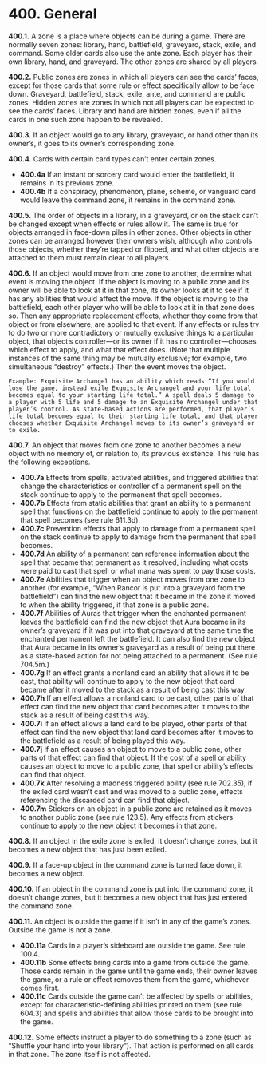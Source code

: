 # **400.** General

**400.1.** A zone is a place where objects can be during a game. There are normally seven zones: library, hand, battlefield, graveyard, stack, exile, and command. Some older cards also use the ante zone. Each player has their own library, hand, and graveyard. The other zones are shared by all players.

**400.2.** Public zones are zones in which all players can see the cards’ faces, except for those cards that some rule or effect specifically allow to be face down. Graveyard, battlefield, stack, exile, ante, and command are public zones. Hidden zones are zones in which not all players can be expected to see the cards’ faces. Library and hand are hidden zones, even if all the cards in one such zone happen to be revealed.

**400.3.** If an object would go to any library, graveyard, or hand other than its owner’s, it goes to its owner’s corresponding zone.

**400.4.** Cards with certain card types can’t enter certain zones.
+ **400.4a** If an instant or sorcery card would enter the battlefield, it remains in its previous zone.
+ **400.4b** If a conspiracy, phenomenon, plane, scheme, or vanguard card would leave the command zone, it remains in the command zone.

**400.5.** The order of objects in a library, in a graveyard, or on the stack can’t be changed except when effects or rules allow it. The same is true for objects arranged in face-down piles in other zones. Other objects in other zones can be arranged however their owners wish, although who controls those objects, whether they’re tapped or flipped, and what other objects are attached to them must remain clear to all players.

**400.6.** If an object would move from one zone to another, determine what event is moving the object. If the object is moving to a public zone and its owner will be able to look at it in that zone, its owner looks at it to see if it has any abilities that would affect the move. If the object is moving to the battlefield, each other player who will be able to look at it in that zone does so. Then any appropriate replacement effects, whether they come from that object or from elsewhere, are applied to that event. If any effects or rules try to do two or more contradictory or mutually exclusive things to a particular object, that object’s controller—or its owner if it has no controller—chooses which effect to apply, and what that effect does. (Note that multiple instances of the same thing may be mutually exclusive; for example, two simultaneous “destroy” effects.) Then the event moves the object.

    Example: Exquisite Archangel has an ability which reads “If you would lose the game, instead exile Exquisite Archangel and your life total becomes equal to your starting life total.” A spell deals 5 damage to a player with 5 life and 5 damage to an Exquisite Archangel under that player’s control. As state-based actions are performed, that player’s life total becomes equal to their starting life total, and that player chooses whether Exquisite Archangel moves to its owner’s graveyard or to exile.

**400.7.** An object that moves from one zone to another becomes a new object with no memory of, or relation to, its previous existence. This rule has the following exceptions.
+ **400.7a** Effects from spells, activated abilities, and triggered abilities that change the characteristics or controller of a permanent spell on the stack continue to apply to the permanent that spell becomes.
+ **400.7b** Effects from static abilities that grant an ability to a permanent spell that functions on the battlefield continue to apply to the permanent that spell becomes (see rule 611.3d).
+ **400.7c** Prevention effects that apply to damage from a permanent spell on the stack continue to apply to damage from the permanent that spell becomes.
+ **400.7d** An ability of a permanent can reference information about the spell that became that permanent as it resolved, including what costs were paid to cast that spell or what mana was spent to pay those costs.
+ **400.7e** Abilities that trigger when an object moves from one zone to another (for example, “When Rancor is put into a graveyard from the battlefield”) can find the new object that it became in the zone it moved to when the ability triggered, if that zone is a public zone.
+ **400.7f** Abilities of Auras that trigger when the enchanted permanent leaves the battlefield can find the new object that Aura became in its owner’s graveyard if it was put into that graveyard at the same time the enchanted permanent left the battlefield. It can also find the new object that Aura became in its owner’s graveyard as a result of being put there as a state-based action for not being attached to a permanent. (See rule 704.5m.)
+ **400.7g** If an effect grants a nonland card an ability that allows it to be cast, that ability will continue to apply to the new object that card became after it moved to the stack as a result of being cast this way.
+ **400.7h** If an effect allows a nonland card to be cast, other parts of that effect can find the new object that card becomes after it moves to the stack as a result of being cast this way.
+ **400.7i** If an effect allows a land card to be played, other parts of that effect can find the new object that land card becomes after it moves to the battlefield as a result of being played this way.
+ **400.7j** If an effect causes an object to move to a public zone, other parts of that effect can find that object. If the cost of a spell or ability causes an object to move to a public zone, that spell or ability’s effects can find that object.
+ **400.7k** After resolving a madness triggered ability (see rule 702.35), if the exiled card wasn’t cast and was moved to a public zone, effects referencing the discarded card can find that object.
+ **400.7m** Stickers on an object in a public zone are retained as it moves to another public zone (see rule 123.5). Any effects from stickers continue to apply to the new object it becomes in that zone.

**400.8.** If an object in the exile zone is exiled, it doesn’t change zones, but it becomes a new object that has just been exiled.

**400.9.** If a face-up object in the command zone is turned face down, it becomes a new object.

**400.10.** If an object in the command zone is put into the command zone, it doesn’t change zones, but it becomes a new object that has just entered the command zone.

**400.11.** An object is outside the game if it isn’t in any of the game’s zones. Outside the game is not a zone.
+ **400.11a** Cards in a player’s sideboard are outside the game. See rule 100.4.
+ **400.11b** Some effects bring cards into a game from outside the game. Those cards remain in the game until the game ends, their owner leaves the game, or a rule or effect removes them from the game, whichever comes first.
+ **400.11c** Cards outside the game can’t be affected by spells or abilities, except for characteristic-defining abilities printed on them (see rule 604.3) and spells and abilities that allow those cards to be brought into the game.

**400.12.** Some effects instruct a player to do something to a zone (such as “Shuffle your hand into your library”). That action is performed on all cards in that zone. The zone itself is not affected.
